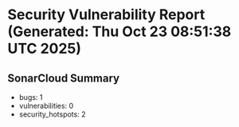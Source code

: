 # Security Vulnerability Report (Generated: Thu Oct 23 08:51:38 UTC 2025)


## SonarCloud Summary
* bugs: 1
* vulnerabilities: 0
* security_hotspots: 2
